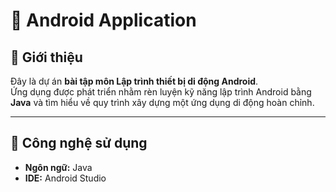 # 📱 Android Application

## 📝 Giới thiệu
Đây là dự án **bài tập môn Lập trình thiết bị di động Android**.  
Ứng dụng được phát triển nhằm rèn luyện kỹ năng lập trình Android bằng **Java** và tìm hiểu về quy trình xây dựng một ứng dụng di động hoàn chỉnh.

---

## 🚀 Công nghệ sử dụng
- **Ngôn ngữ:** Java  
- **IDE:** Android Studio  
